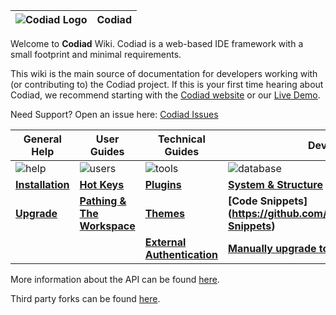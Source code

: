 | ![Codiad Logo](https://raw.githubusercontent.com/Codiad/Codiad/gh-pages/logo.png) | Codiad |
| ------------- | ------------- |

Welcome to **Codiad** Wiki. Codiad is a web-based IDE framework with a small footprint and minimal requirements.

This wiki is the main source of documentation for developers working with (or contributing to) the Codiad project. If this is your first time hearing about Codiad, we recommend starting with the [Codiad website](http://www.codiad.com) or our [Live Demo](http://demo.codiad.com/).

Need Support? Open an issue here: [Codiad Issues](https://github.com/Codiad/Codiad/issues)

| General Help | User Guides | Technical Guides | Developer Stuff |
| ------------- | ------------- | ------------- | ------------- |
| ![help](https://cloud.githubusercontent.com/assets/3989440/6762087/e16c5f42-cf5a-11e4-9586-8dcb72e888bc.png) | ![users](https://cloud.githubusercontent.com/assets/3989440/6762065/a517b866-cf5a-11e4-9dea-8f32b0b2ca64.png) | ![tools](https://cloud.githubusercontent.com/assets/3989440/6762085/e16b71d6-cf5a-11e4-8fe1-de9a46058ea4.png) | ![database](https://cloud.githubusercontent.com/assets/3989440/6762086/e16c5718-cf5a-11e4-86de-2fe63838ab60.png) |
| **[Installation](https://github.com/Codiad/Codiad/wiki/Installation)** | **[Hot Keys](https://github.com/Codiad/Codiad/wiki/Hot-Keys)** | **[Plugins](https://github.com/Codiad/Codiad/wiki/Plugins)** | **[System & Structure](https://github.com/Codiad/Codiad/wiki/System-and-Structure)** |
| **[Upgrade](https://github.com/Codiad/Codiad/wiki/Upgrade)** | **[Pathing & The Workspace](https://github.com/Codiad/Codiad/wiki/Pathing-&-The-Workspace)** | **[Themes](https://github.com/Codiad/Codiad/wiki/Themes)** | **[Code Snippets] (https://github.com/Codiad/Codiad/wiki/Plugin-Snippets)** |
| | | **[External Authentication](https://github.com/Codiad/Codiad/wiki/External-Auth)** | **[Manually upgrade to latest ACE version](https://github.com/Codiad/Codiad/wiki/Tutorial:-How-to-manually-upgrade-to-latest-ACE-version)** |

More information about the API can be found [here](https://github.com/Codiad/Codiad/wiki/API).

Third party forks can be found [here](https://github.com/Codiad/Codiad/wiki/Forks).